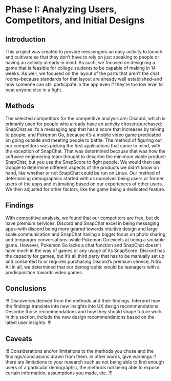 # Phase I: Analyzing Users, Competitors, and Initial Designs

## Introduction

This project was created to provide messengers an easy activity to launch and cultivate so that they don’t have to rely on just speaking to people or having an activity already in mind. As such, we focused on designing a game that is feasible for college students to be capable of making in 14 weeks. As well, we focused on the layout of the parts that aren’t the chat rooms–because standards for that layout are already well established–and how someone can still participate in the app even if they’re too low level to beat anyone else in a fight.

## Methods

The selected competitors for the competitive analysis are: Discord, which is primarily used for people who already have an activity chosen/purchased; SnapChat as it’s a messaging app that has a score that increases by talking to people; and Pokemon Go, because it’s a mobile video game predicated on going outside and meeting people to battle. The method of figuring out our competitors was picking the first applications that came to mind, with the exception of SnapChat. That was determined because that was how the software engineering team thought to describe the minimum viable product: SnapChat, but you use the SnapScore to fight people. We would then use Google to determine different aspects of the products we didn’t know on hand, like whether or not SnapChat could be run on Linux. Our method of determining demographics started with us ourselves being users or former users of the apps and estimating based on our experiences of other users. We then adjusted for other factors, like the game being a dedicated feature. 

## Findings

With competitive analysis, we found that our competitors are free, but do have premium services. Discord and SnapChat excel in being messaging apps–with discord being more geared towards intuitive design and large scale communication and SnapChat having a bigger focus on photo sharing and temporary conversations–while Pokemon Go excels at being a sociable game. However, Pokemon Go lacks a chat function and SnapChat doesn’t have much in the way of games or any usage of its SnapScore. Discord has the capacity for games, but it’s all third party that has to be manually set up and consented to or requires purchasing Discord’s premium service, Nitro. All in all, we determined that our demographic would be teenagers with a predisposition towards video games.

## Conclusions

!!! Discoveries derived from the methods and their findings. Interpret how the findings translate into new insights into UX design recommendations. Describe those recommendations and how they should shape future work. In this section, include the new design recommendations based on the latest user insights. !!!

## Caveats

!!! Considerations and/or limitations to the methods you chose and the findings/conclusions drawn from them. In other words, give warnings if there are limitations to your research such as not being able to find enough users of a particular demographic, the methods not being able to expose certain information, assumptions you made, etc. !!!
